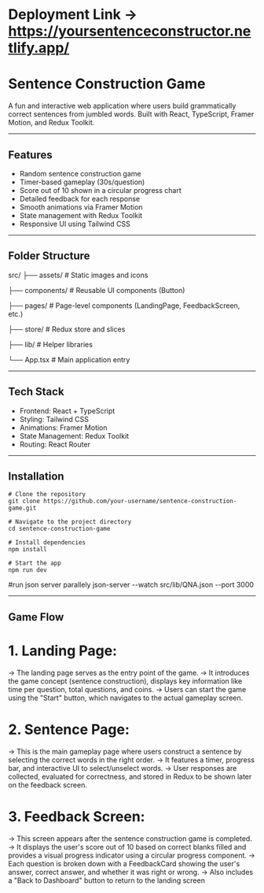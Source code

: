 # Deployment Link -> https://yoursentenceconstructor.netlify.app/

# Sentence Construction Game

A fun and interactive web application where users build grammatically correct sentences from jumbled words. Built with React, TypeScript, Framer Motion, and Redux Toolkit.

---

## Features

- Random sentence construction game
- Timer-based gameplay (30s/question)
- Score out of 10 shown in a circular progress chart
- Detailed feedback for each response
- Smooth animations via Framer Motion
- State management with Redux Toolkit
- Responsive UI using Tailwind CSS

---

## Folder Structure

src/
├── assets/              # Static images and icons

├── components/          # Reusable UI components (Button)

├── pages/               # Page-level components (LandingPage, FeedbackScreen, etc.)

├── store/               # Redux store and slices

├── lib/                 # Helper libraries

└── App.tsx              # Main application entry



---

## Tech Stack

- Frontend: React + TypeScript
- Styling: Tailwind CSS
- Animations: Framer Motion
- State Management: Redux Toolkit
- Routing: React Router

---

## Installation

```
# Clone the repository
git clone https://github.com/your-username/sentence-construction-game.git

# Navigate to the project directory
cd sentence-construction-game

# Install dependencies
npm install

# Start the app
npm run dev
```

#run json server parallely
json-server --watch src/lib/QNA.json --port 3000


---

## Game Flow

# 1. Landing Page: 
-> The landing page serves as the entry point of the game.
-> It introduces the game concept (sentence construction), displays key information like time per question, total questions, and coins.
-> Users can start the game using the "Start" button, which navigates to the actual gameplay screen.

# 2. Sentence Page: 
-> This is the main gameplay page where users construct a sentence by selecting the correct words in the right order.
-> It features a timer, progress bar, and interactive UI to select/unselect words.
-> User responses are collected, evaluated for correctness, and stored in Redux to be shown later on the feedback screen.

# 3. Feedback Screen: 
-> This screen appears after the sentence construction game is completed.
-> It displays the user's score out of 10 based on correct blanks filled and provides a visual progress indicator using a circular progress component.
-> Each question is broken down with a FeedbackCard showing the user's answer, correct answer, and whether it was right or wrong.
-> Also includes a "Back to Dashboard" button to return to the landing screen

